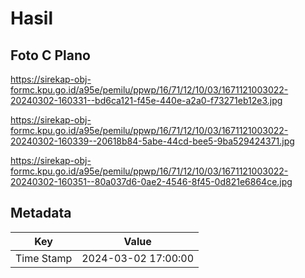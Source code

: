 # Hasil

## Foto C Plano

https://sirekap-obj-formc.kpu.go.id/a95e/pemilu/ppwp/16/71/12/10/03/1671121003022-20240302-160331--bd6ca121-f45e-440e-a2a0-f73271eb12e3.jpg

https://sirekap-obj-formc.kpu.go.id/a95e/pemilu/ppwp/16/71/12/10/03/1671121003022-20240302-160339--20618b84-5abe-44cd-bee5-9ba529424371.jpg

https://sirekap-obj-formc.kpu.go.id/a95e/pemilu/ppwp/16/71/12/10/03/1671121003022-20240302-160351--80a037d6-0ae2-4546-8f45-0d821e6864ce.jpg


## Metadata

| Key        | Value               |
| ---------- | ------------------- |
| Time Stamp | 2024-03-02 17:00:00 |



